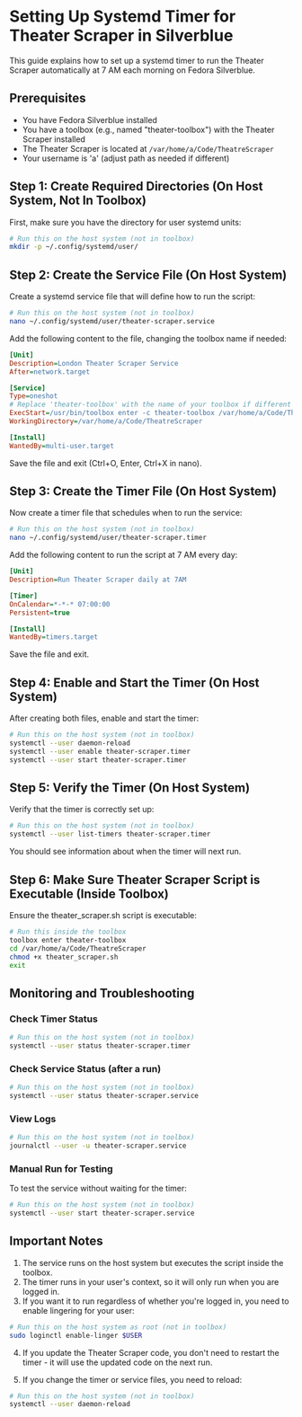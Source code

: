# Setting Up Systemd Timer for Theater Scraper in Silverblue

This guide explains how to set up a systemd timer to run the Theater Scraper automatically at 7 AM each morning on Fedora Silverblue.

## Prerequisites

- You have Fedora Silverblue installed
- You have a toolbox (e.g., named "theater-toolbox") with the Theater Scraper installed
- The Theater Scraper is located at `/var/home/a/Code/TheatreScraper`
- Your username is 'a' (adjust path as needed if different)

## Step 1: Create Required Directories (On Host System, Not In Toolbox)

First, make sure you have the directory for user systemd units:

```bash
# Run this on the host system (not in toolbox)
mkdir -p ~/.config/systemd/user/
```

## Step 2: Create the Service File (On Host System)

Create a systemd service file that will define how to run the script:

```bash
# Run this on the host system (not in toolbox)
nano ~/.config/systemd/user/theater-scraper.service
```

Add the following content to the file, changing the toolbox name if needed:

```ini
[Unit]
Description=London Theater Scraper Service
After=network.target

[Service]
Type=oneshot
# Replace 'theater-toolbox' with the name of your toolbox if different
ExecStart=/usr/bin/toolbox enter -c theater-toolbox /var/home/a/Code/TheatreScraper/theater_scraper.sh
WorkingDirectory=/var/home/a/Code/TheatreScraper

[Install]
WantedBy=multi-user.target
```

Save the file and exit (Ctrl+O, Enter, Ctrl+X in nano).

## Step 3: Create the Timer File (On Host System)

Now create a timer file that schedules when to run the service:

```bash
# Run this on the host system (not in toolbox)
nano ~/.config/systemd/user/theater-scraper.timer
```

Add the following content to run the script at 7 AM every day:

```ini
[Unit]
Description=Run Theater Scraper daily at 7AM

[Timer]
OnCalendar=*-*-* 07:00:00
Persistent=true

[Install]
WantedBy=timers.target
```

Save the file and exit.

## Step 4: Enable and Start the Timer (On Host System)

After creating both files, enable and start the timer:

```bash
# Run this on the host system (not in toolbox)
systemctl --user daemon-reload
systemctl --user enable theater-scraper.timer
systemctl --user start theater-scraper.timer
```

## Step 5: Verify the Timer (On Host System)

Verify that the timer is correctly set up:

```bash
# Run this on the host system (not in toolbox)
systemctl --user list-timers theater-scraper.timer
```

You should see information about when the timer will next run.

## Step 6: Make Sure Theater Scraper Script is Executable (Inside Toolbox)

Ensure the theater_scraper.sh script is executable:

```bash
# Run this inside the toolbox
toolbox enter theater-toolbox
cd /var/home/a/Code/TheatreScraper
chmod +x theater_scraper.sh
exit
```

## Monitoring and Troubleshooting

### Check Timer Status

```bash
# Run this on the host system (not in toolbox)
systemctl --user status theater-scraper.timer
```

### Check Service Status (after a run)

```bash
# Run this on the host system (not in toolbox)
systemctl --user status theater-scraper.service
```

### View Logs

```bash
# Run this on the host system (not in toolbox)
journalctl --user -u theater-scraper.service
```

### Manual Run for Testing

To test the service without waiting for the timer:

```bash
# Run this on the host system (not in toolbox)
systemctl --user start theater-scraper.service
```

## Important Notes

1. The service runs on the host system but executes the script inside the toolbox.
2. The timer runs in your user's context, so it will only run when you are logged in.
3. If you want it to run regardless of whether you're logged in, you need to enable lingering for your user:

```bash
# Run this on the host system as root (not in toolbox)
sudo loginctl enable-linger $USER
```

4. If you update the Theater Scraper code, you don't need to restart the timer - it will use the updated code on the next run.

5. If you change the timer or service files, you need to reload:

```bash
# Run this on the host system (not in toolbox)
systemctl --user daemon-reload
```